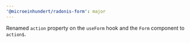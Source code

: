 ```yaml
---
'@microeinhundert/radonis-form': major
---
```


Renamed `action` property on the `useForm` hook and the `Form` component to `action$`.
